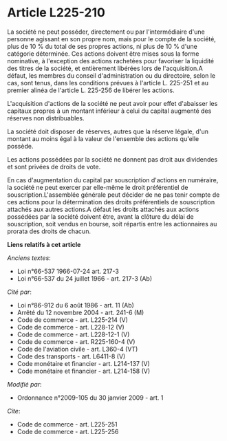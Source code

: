 # Article L225-210

La société ne peut posséder, directement ou par l'intermédiaire d'une personne agissant en son propre nom, mais pour le
compte de la société, plus de 10 % du total de ses propres actions, ni plus de 10 % d'une catégorie déterminée. Ces actions
doivent être mises sous la forme nominative, à l'exception des actions rachetées pour favoriser la liquidité des titres de la
société, et entièrement libérées lors de l'acquisition.A défaut, les membres du conseil d'administration ou du directoire,
selon le cas, sont tenus, dans les conditions prévues à l'article L. 225-251 et au premier alinéa de l'article L. 225-256 de
libérer les actions.

L'acquisition d'actions de la société ne peut avoir pour effet d'abaisser les capitaux propres à un montant inférieur à celui
du capital augmenté des réserves non distribuables. 

La société doit disposer de réserves, autres que la réserve légale, d'un montant au moins égal à la valeur de l'ensemble des
actions qu'elle possède. 

Les actions possédées par la société ne donnent pas droit aux dividendes et sont privées de droits de vote. 

En cas d'augmentation du capital par souscription d'actions en numéraire, la société ne peut exercer par elle-même le droit
préférentiel de souscription.L'assemblée générale peut décider de ne pas tenir compte de ces actions pour la détermination
des droits préférentiels de souscription attachés aux autres actions.A défaut les droits attachés aux actions possédées par
la société doivent être, avant la clôture du délai de souscription, soit vendus en bourse, soit répartis entre les
actionnaires au prorata des droits de chacun.

**Liens relatifs à cet article**

_Anciens textes_:

  - Loi n°66-537 1966-07-24 art. 217-3
  - Loi n°66-537 du 24 juillet 1966 - art. 217-3 (Ab)

_Cité par_:

  - Loi n°86-912 du 6 août 1986 - art. 11 (Ab)
  - Arrêté du 12 novembre 2004 - art. 241-6 (M)
  - Code de commerce - art. L225-214 (V)
  - Code de commerce - art. L228-12 (V)
  - Code de commerce - art. L228-12-1 (V)
  - Code de commerce - art. R225-160-4 (V)
  - Code de l'aviation civile - art. L360-4 (VT)
  - Code des transports - art. L6411-8 (V)
  - Code monétaire et financier - art. L214-137 (V)
  - Code monétaire et financier - art. L214-158 (V)

_Modifié par_:

  - Ordonnance n°2009-105 du 30 janvier 2009 - art. 1

_Cite_:

  - Code de commerce - art. L225-251
  - Code de commerce - art. L225-256
